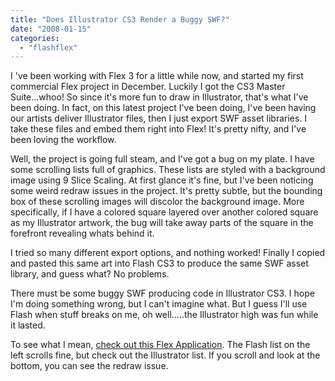 ```yaml
---
title: "Does Illustrator CS3 Render a Buggy SWF?"
date: "2008-01-15"
categories: 
  - "flashflex"
---
```


I 've been working with Flex 3 for a little while now, and started my first commercial Flex project in December. Luckily I got the CS3 Master Suite...whoo! So since it's more fun to draw in Illustrator, that's what I've been doing. In fact, on this latest project I've been doing, I've been having our artists deliver Illustrator files, then I just export SWF asset libraries. I take these files and embed them right into Flex! It's pretty nifty, and I've been loving the workflow.

Well, the project is going full steam, and I've got a bug on my plate. I have some scrolling lists full of graphics. These lists are styled with a background image using 9 Slice Scaling. At first glance it's fine, but I've been noticing some weird redraw issues in the project. It's pretty subtle, but the bounding box of these scrolling images will discolor the background image. More specifically, if I have a colored square layered over another colored square as my Illustrator artwork, the bug will take away parts of the square in the forefront revealing whats behind it.

I tried so many different export options, and nothing worked! Finally I copied and pasted this same art into Flash CS3 to produce the same SWF asset library, and guess what? No problems.

There must be some buggy SWF producing code in Illustrator CS3. I hope I'm doing something wrong, but I can't imagine what. But I guess I'll use Flash when stuff breaks on me, oh well.....the Illustrator high was fun while it lasted.

To see what I mean, [check out this Flex Application](http://www.yellow5labs.com/lab/IllustratorAssetRenderBug.swf). The Flash list on the left scrolls fine, but check out the Illustrator list. If you scroll and look at the bottom, you can see the redraw issue.
